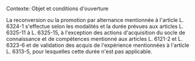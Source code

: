 Contexte: Objet et conditions d'ouverture

La reconversion ou la promotion par alternance mentionnée à l'article L. 6324-1 s'effectue selon les modalités et la durée prévues aux articles L. 6325-11 à L. 6325-15, à l'exception des actions d'acquisition du socle de connaissance et de compétences mentionné aux articles L. 6121-2 et L. 6323-6 et de validation des acquis de l'expérience mentionnées à l'article L. 6313-5, pour lesquelles cette durée n'est pas applicable.